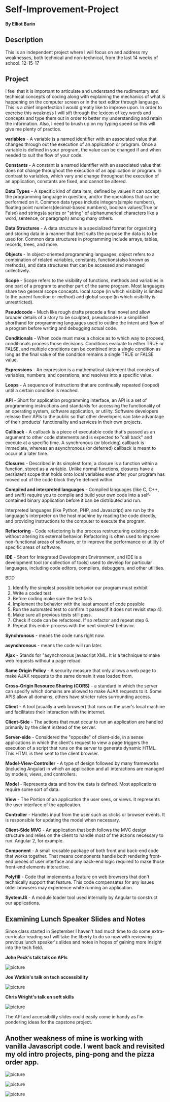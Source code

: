 # Self-Improvement-Project


#### By **Elliot Burin**

## Description

This is an independent project where I will focus on and address my weaknesses, both technical and non-technical, from the last 14 weeks of school. 12-15-17



## Project

I feel that it is important to articulate and understand the rudimentary and technical concepts of coding along with explaining the mechanics of what is happening on the computer screen or in the text editor through language.  This is a chief imperfection I would greatly like to improve upon. In order to exercise this weakness I will sift through the lexicon of key words and concepts and type them out in order to better my understanding and retain the information. Also, I need to brush up on my typing speed so this will give me plenty of practice.

<!--The Basics vocabulary  -->

**variables** - A variable is a named identifier with an associated value that changes through out the execution of an application or program.  Once a variable is defined in your program, the value can be changed if and when needed to suit the flow of your code.

**Constants** - A constant is a named identifier with an associated value that does not change throughout the execution of an application or program.  In contrast to variables, which vary and change throughout the execution of an application, constants are fixed, and cannot be altered.

**Data Types** - A specific kind of data item, defined by values it can accept, the programming language in question, and/or the operations that can be performed on it.  Common data types include integers(simple numbers), floating point numbers(decimal-based numbers), boolean values(True or False) and strings(a series or "string" of alphanumerical characters like a word, sentence, or paragraph) among many others.  

**Data Structures** - A data structure is a specialized format for organizing and storing data in a manner that best suits the purpose the data is to be used for.  Common data structures in programming include arrays, tables, records, trees, and more.

**Objects** - In object-oriented programming languages, object refers to a combination of related variables, constants, functions(also known as methods), and data structures that can be accessed and managed collectively.  

**Scope** - Scope refers to the visibility of functions, methods and variables in one part of a program to another part of the same program.  Most languages share two general scope concepts. local scope (in which visibility is limited to the parent function or method) and global scope (in which visibility is unrestricted).

**Pseudocode** - Much like rough drafts precede a final novel and allow broader details of a story to be sculpted, pseudocode is a simplified shorthand for programming languages used to outline the intent and flow of a program before writing and debugging actual code.

**Conditionals** - When code must make a choice as to which way to proceed, conditionals process those decisions. Conditions evaluate to either TRUE or FALSE, and multiple conditions can be combined into a single condition as long as the final value of the condition remains a single TRUE or FALSE value.

**Expressions** - An expression is a mathematical statement that consists of variables, numbers, and operations, and resolves into a specific value.

**Loops** - A sequence of instructions that are continually repeated (looped) until a certain condition is reached.

**API** - Short for application programming interface, an API is a set of programming instructions and standards for accessing the functionality of an operating system, software application, or utility. Software developers release their APIs to the public so that other developers can take advantage of their products' functionality and services in their own projects.

**Callback** - A callback is a piece of executable code that's passed as an argument to other code statements and is expected to "call back" and execute at a specific time.  A synchronous (or blocking) callback is immediate, whereas an asynchronous (or deferred) callback is meant to occur at a later time.

**Closures** - Described in its simplest form, a closure is a function within a function, stored as a variable.  Unlike normal functions, closures have a persistent scope that holds onto local variables even after your program has moved out of the code block they're defined within.

**Compiled and interpreted languages** - Compiled languages (like C, C++, and swift) require you to compile and build your own code into a self-contained binary application before it can be distributed and run.

Interpreted languages (like Python, PHP, and Javascript) are run by the language's interpreter on the host machine by reading the code directly, and providing instructions to the computer to execute the program.

**Refactoring** - Code refactoring is the process restructuring existing code without altering its external behavior.  Refactoring is often used to improve non-functional areas of software, or to improve the performance or utility of specific areas of software.

**IDE** - Short for Integrated Development Environment, and IDE is a development tool (or collection of tools) used to develop for particular languages, including code editors, compilers, debuggers, and other utilities.

<!-- Javascript vocabulary -->

BDD

1. Identify the simplest possible behavior our program must exhibit
2. Write a coded test
3. Before coding make sure the test fails
4. Implement the behavior with the least amount of code possible
5. Run the automated test to confirm it passes(if it does not revisit step 4).
6. Make sure all previous tests still pass.
7. Check if code can be refactored. If so refactor and repeat step 6.
8. Repeat this entire process with the next simplest behavior.

**Synchronous** - means the code runs right now.

**asynchronous** - means the code will run later.

**Ajax** - Stands for "asynchronous javascript XML. It is a technique to make web requests without a page reload.

**Same Origin Policy** - A security measure that only allows a web page to make AJAX requests to the same domain it was loaded from.

**Cross-Origin Resource Sharing (CORS)** - a standard in which the server can specify which domains are allowed to make AJAX requests to it.  Some APIS allow all domains, others have stricter rules surrounding access.

**Client** - A tool (usually a web browser) that runs on the user's local machine and facilitates their interaction with the internet.

**Client-Side** - The actions that
must occur to run an application are handled primarily by the client instead of the server.

**Server-side** - Considered the "opposite" of client-side, in a sense applications in which the client's request to view a page triggers the execution of a script that runs on the server to generate dynamic HTML. This HTML is then sent to the client browser.

**Model-View-Controller** - A type of design followed by many frameworks (including Angular) in which an application and all interactions are managed by models, views, and controllers.

**Model** - Represents data and how the data is defined. Most applications require some sort of data.

**View** - The Portion of an application the user sees, or views. It represents the user interface of the application.

**Controller** - Handles input from the user such as clicks or browser events.  It is responsible for updating the model when necessary.

**Client-Side MVC** - An application that both follows the MVC design structure and relies on the client to handle most of the actions necessary to run.  Angular 2, for example.

**Component** - A small reusable package of both front and back-end code that works together.
That means components handle both rendering front-end pieces of user interface and any back-end logic required to make those front-end elements interactive.

**Polyfill** - Code that implements a feature on web browsers that don't technically support that feature. This code compensates for any issues older browsers may experience white running an application.

**SystemJS** - A module loader tool used internally by Angular to construct our applications.

## Examining Lunch Speaker Slides and Notes

Since class started in September I haven't had much time to do some extra-curricular reading so I will take the liberty to do so now with reviewing previous lunch speaker's slides and notes in hopes of gaining more insight into the tech field.

**John Peck's talk talk on APIs**

![picture](img/lunch-speaker-slides.png)

**Joe Watkin's talk on tech accessibility**

![picture](img/lunch-speaker-two.png)

**Chris Wright's talk on soft skills**

![picture](img/soft-skills.png)

The API and accessibility slides could easily come in handy as I'm pondering ideas for the capstone project.

## Another weakness of mine is working with vanilla Javascript code. I went back and revisited my old intro projects, ping-pong and the pizza order app.

![picture](img/ping-pong.png)

![picture](img/pizza.png)

![picture](img/pizza-two.png)
